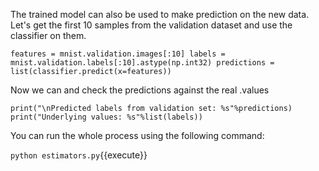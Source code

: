 The trained model can also be used to make prediction on the new data. Let's get the first 10 samples from the validation dataset and use the classifier on them.

`features = mnist.validation.images[:10]
labels = mnist.validation.labels[:10].astype(np.int32)
predictions = list(classifier.predict(x=features))`

Now we can and check the predictions against the real .values

`print("\nPredicted labels from validation set: %s"%predictions)
print("Underlying values: %s"%list(labels))`

You can run the whole process using the following command:

`python estimators.py`{{execute}}
